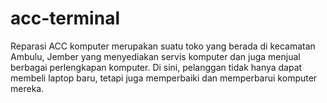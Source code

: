 # acc-terminal
Reparasi ACC komputer merupakan suatu toko yang berada di kecamatan Ambulu, Jember yang menyediakan servis komputer dan juga menjual berbagai perlengkapan komputer. Di sini, pelanggan tidak hanya dapat membeli laptop baru, tetapi juga memperbaiki dan memperbarui komputer mereka. 
   
